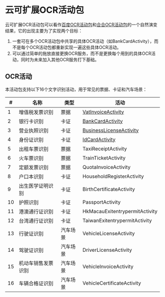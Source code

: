 # 云可扩展OCR活动包

云可扩展OCR活动包可以看作[百度OCR活动包](https://github.com/allenlooplee/BaiduOcrActivitiesPack)和[合合OCR活动包](https://github.com/allenlooplee/CcintOcrActivitiesPack)的一个自然演变结果，它的出现主要为了实现两个目标：
1. 一套可在多个OCR活动包中共享的具体OCR活动（如BankCardActivity），而不是每个OCR活动包都重新实现一遍这些具体OCR活动。
2. 可以通过简单的拖放直接更换OCR服务，而不是更换每个用到的具体OCR活动，同时为未来加入其他OCR服务打下基础。

## OCR活动

本活动包支持以下16个文字识别活动，用于常见的票据、卡证和汽车场景：

#|名称|类型|活动
---|---|---|---
1|增值税发票识别|票据|[VatInvoiceActivity](https://github.com/allenlooplee/CloudOcrActivitiesPack/blob/master/Cloud.Ocr/Cloud.Ocr.Activities/Activities/VatInvoiceActivity.cs)
2|银行卡识别|卡证|[BankCardActivity](https://github.com/allenlooplee/CloudOcrActivitiesPack/blob/master/Cloud.Ocr/Cloud.Ocr.Activities/Activities/BankCardActivity.cs)
3|营业执照识别|卡证|[BusinessLicenseActivity](https://github.com/allenlooplee/CloudOcrActivitiesPack/blob/master/Cloud.Ocr/Cloud.Ocr.Activities/Activities/BusinessLicenseActivity.cs)
4|身份证识别|卡证|[IdCardActivity](https://github.com/allenlooplee/CloudOcrActivitiesPack/blob/master/Cloud.Ocr/Cloud.Ocr.Activities/Activities/IdCardActivity.cs)
5|出租车票识别|票据|TaxiReceiptActivity
6|火车票识别|票据|TrainTicketActivity
7|定额发票识别|票据|QuotaInvoiceActivity
8|户口本识别|卡证|HouseholdRegisterActivity
9|出生医学证明识别|卡证|BirthCertificateActivity
10|护照识别|卡证|PassportActivity
11|港澳通行证识别|卡证|HkMacauExitentrypermitActivity
12|台湾通行证识别|卡证|TaiwanExitentrypermitActivity
13|行驶证识别|汽车场景|VehicleLicenseActivity
14|驾驶证识别|汽车场景|DriverLicenseActivity
15|机动车销售发票识别|汽车场景|VehicleInvoiceActivity
16|车辆合格证识别|汽车场景|VehicleCertificateActivity|

